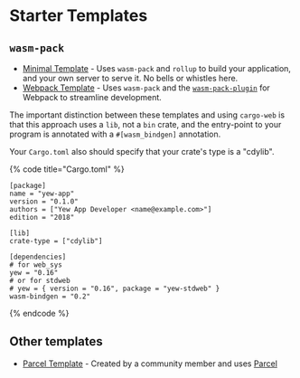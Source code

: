 # Starter Templates

## `wasm-pack`

* [Minimal Template](https://github.com/yewstack/yew-wasm-pack-minimal) - Uses `wasm-pack` and 
`rollup` to build your application, and your own server to serve it. No bells or whistles here.
* [Webpack Template](https://github.com/yewstack/yew-wasm-pack-template) - Uses `wasm-pack` and the 
[`wasm-pack-plugin`](https://github.com/wasm-tool/wasm-pack-plugin) for Webpack to streamline development.

The important distinction between these templates and using `cargo-web` is that this approach uses a 
`lib`, not a `bin` crate, and the entry-point to your program is annotated with a `#[wasm_bindgen]` annotation.

Your `Cargo.toml` also should specify that your crate's type is a "cdylib".

{% code title="Cargo.toml" %}
```text
[package]
name = "yew-app"
version = "0.1.0"
authors = ["Yew App Developer <name@example.com>"]
edition = "2018"

[lib]
crate-type = ["cdylib"]

[dependencies]
# for web_sys
yew = "0.16"
# or for stdweb
# yew = { version = "0.16", package = "yew-stdweb" }
wasm-bindgen = "0.2"
```
{% endcode %}

## Other templates

* [Parcel Template](https://github.com/spielrs/yew-parcel-template) - Created by a community member 
and uses [Parcel](https://parceljs.org/)
